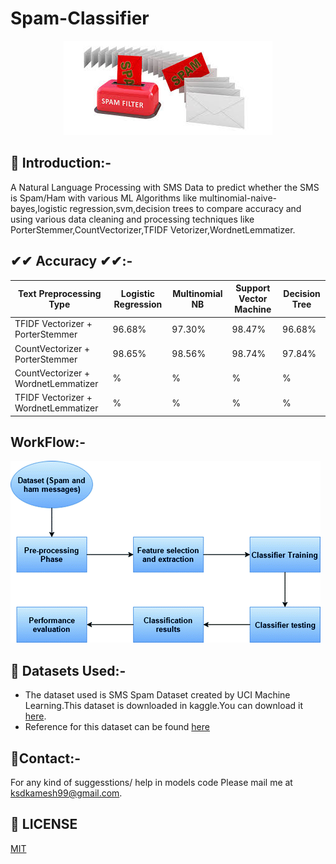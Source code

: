 # Spam-Classifier

<p align="center">
  <a href="https://github.com/ksdkamesh99/Spam-Classifier">
    <img src="images/front.jfif" alt="Logo">
  </a>
</p>

## 📌 Introduction:-

A Natural Language Processing with SMS Data to predict whether the SMS is Spam/Ham with various ML Algorithms like multinomial-naive-bayes,logistic regression,svm,decision trees to compare accuracy and using various data cleaning and processing techniques like PorterStemmer,CountVectorizer,TFIDF Vetorizer,WordnetLemmatizer.

## ✔✔ Accuracy ✔✔:-
| Text Preprocessing Type              | Logistic Regression | Multinomial NB | Support Vector Machine  | Decision Tree |
|--------------------------------------|---------------------|----------------|-------------------------|---------------|
| TFIDF Vectorizer + PorterStemmer     | 96.68%              | 97.30%         | 98.47%                  | 96.68%        |
| CountVectorizer + PorterStemmer      | 98.65%              | 98.56%         | 98.74%                  | 97.84%        |
| CountVectorizer + WordnetLemmatizer  | %              | %              | %                  | %        |
| TFIDF Vectorizer + WordnetLemmatizer | %              | %              | %                  | %        |


## WorkFlow:-
![Workflow of SMS spam Classifer](workflow.gif)

## 🏁 Datasets Used:-
* The dataset used is SMS Spam Dataset created by UCI Machine Learning.This dataset is downloaded in kaggle.You can download it [here](https://www.kaggle.com/uciml/sms-spam-collection-dataset/download).
* Reference for this dataset can be found [here](http://www.dt.fee.unicamp.br/~tiago/smsspamcollection/)
## 📧Contact:-
For any kind of suggesstions/ help in models code Please mail me at ksdkamesh99@gmail.com.

## 📜 LICENSE
[MIT](https://github.com/ksdkamesh99/Spam-Classifier/blob/master/LICENSE)
